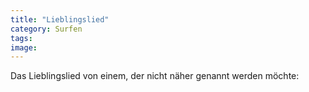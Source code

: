 ```yaml
---
title: "Lieblingslied"
category: Surfen
tags: 
image: 
---
```


Das Lieblingslied von einem, der nicht näher genannt werden möchte:  

  

